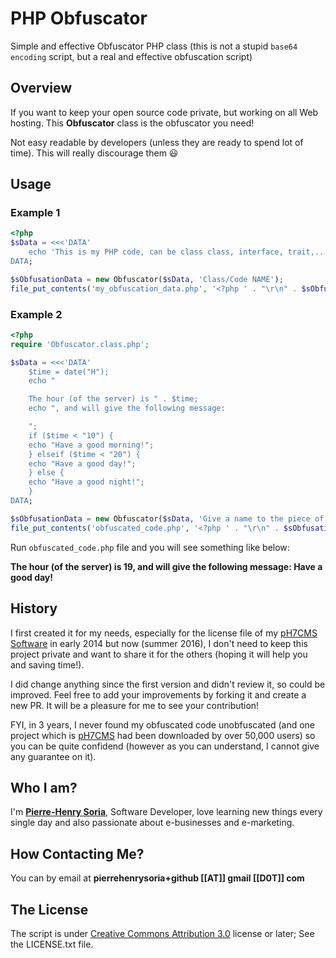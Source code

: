 # PHP Obfuscator

Simple and effective Obfuscator PHP class (this is not a stupid `base64 encoding` script, but a real and effective obfuscation script)


## Overview

If you want to keep your open source code private, but working on all Web hosting. This **Obfuscator** class is the obfuscator you need!

Not easy readable by developers (unless they are ready to spend lot of time). This will really discourage them :smiley:


## Usage

### Example 1

```PHP
<?php
$sData = <<<'DATA'
    echo 'This is my PHP code, can be class class, interface, trait,... in PHP , 5, 7, etc.';
DATA;

$sObfusationData = new Obfuscator($sData, 'Class/Code NAME');
file_put_contents('my_obfuscation_data.php', '<?php ' . "\r\n" . $sObfusationData);
```

### Example 2

```PHP
<?php
require 'Obfuscator.class.php';

$sData = <<<'DATA'
    $time = date("H");
    echo "

    The hour (of the server) is " . $time;
    echo ", and will give the following message:

    ";
    if ($time < "10") {
    echo "Have a good morning!";
    } elseif ($time < "20") {
    echo "Have a good day!";
    } else {
    echo "Have a good night!";
    }
DATA;

$sObfusationData = new Obfuscator($sData, 'Give a name to the piece of code you want to obfuscate');
file_put_contents('obfuscated_code.php', '<?php ' . "\r\n" . $sObfusationData);
```

Run `obfuscated_code.php` file and you will see something like below:

**The hour (of the server) is 19, and will give the following message: Have a good day!**


## History

I first created it for my needs, especially for the license file of my [pH7CMS Software](https://github.com/pH7Software/pH7-Social-Dating-CMS) in early 2014 but now (summer 2016), I don't need to keep this project private and want to share it for the others (hoping it will help you and saving time!).

I did change anything since the first version and didn't review it, so could be improved. Feel free to add your improvements by forking it and create a new PR. It will be a pleasure for me to see your contribution!


FYI, in 3 years, I never found my obfuscated code unobfuscated (and one project which is [pH7CMS](https://sourceforge.net/p/ph7socialdating) had been downloaded by over 50,000 users) so you can be quite confidend (however as you can understand, I cannot give any guarantee on it).


## Who I am?

I'm **[Pierre-Henry Soria](http://about.ph7.me)**, Software Developer, love learning new things every single day and also passionate about e-businesses and e-marketing.


## How Contacting Me?

You can by email at **pierrehenrysoria+github [[AT]] gmail [[D0T]] com**


## The License

The script is under [Creative Commons Attribution 3.0](http://creativecommons.org/licenses/by/3.0/) license or later; See the LICENSE.txt file.
